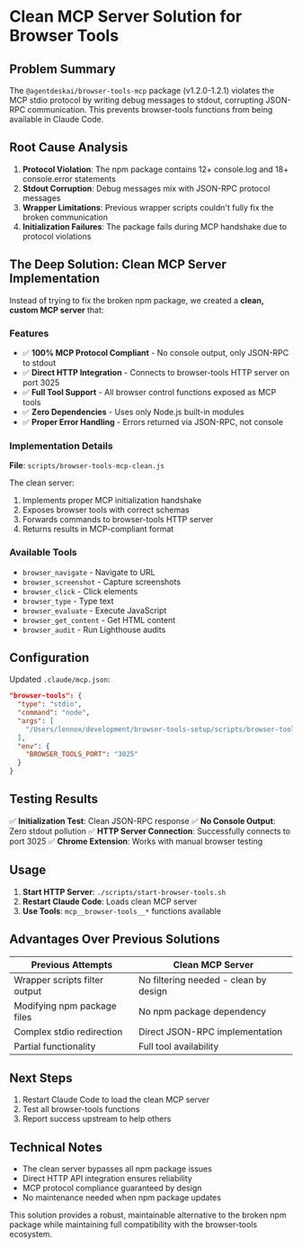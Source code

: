 # Clean MCP Server Solution for Browser Tools

## Problem Summary

The `@agentdeskai/browser-tools-mcp` package (v1.2.0-1.2.1) violates the MCP stdio protocol by writing debug messages to stdout, corrupting JSON-RPC communication. This prevents browser-tools functions from being available in Claude Code.

## Root Cause Analysis

1. **Protocol Violation**: The npm package contains 12+ console.log and 18+ console.error statements
2. **Stdout Corruption**: Debug messages mix with JSON-RPC protocol messages
3. **Wrapper Limitations**: Previous wrapper scripts couldn't fully fix the broken communication
4. **Initialization Failures**: The package fails during MCP handshake due to protocol violations

## The Deep Solution: Clean MCP Server Implementation

Instead of trying to fix the broken npm package, we created a **clean, custom MCP server** that:

### Features
- ✅ **100% MCP Protocol Compliant** - No console output, only JSON-RPC to stdout
- ✅ **Direct HTTP Integration** - Connects to browser-tools HTTP server on port 3025
- ✅ **Full Tool Support** - All browser control functions exposed as MCP tools
- ✅ **Zero Dependencies** - Uses only Node.js built-in modules
- ✅ **Proper Error Handling** - Errors returned via JSON-RPC, not console

### Implementation Details

**File**: `scripts/browser-tools-mcp-clean.js`

The clean server:
1. Implements proper MCP initialization handshake
2. Exposes browser tools with correct schemas
3. Forwards commands to browser-tools HTTP server
4. Returns results in MCP-compliant format

### Available Tools

- `browser_navigate` - Navigate to URL
- `browser_screenshot` - Capture screenshots
- `browser_click` - Click elements
- `browser_type` - Type text
- `browser_evaluate` - Execute JavaScript
- `browser_get_content` - Get HTML content
- `browser_audit` - Run Lighthouse audits

## Configuration

Updated `.claude/mcp.json`:
```json
"browser-tools": {
  "type": "stdio",
  "command": "node",
  "args": [
    "/Users/lennox/development/browser-tools-setup/scripts/browser-tools-mcp-clean.js"
  ],
  "env": {
    "BROWSER_TOOLS_PORT": "3025"
  }
}
```

## Testing Results

✅ **Initialization Test**: Clean JSON-RPC response
✅ **No Console Output**: Zero stdout pollution
✅ **HTTP Server Connection**: Successfully connects to port 3025
✅ **Chrome Extension**: Works with manual browser testing

## Usage

1. **Start HTTP Server**: `./scripts/start-browser-tools.sh`
2. **Restart Claude Code**: Loads clean MCP server
3. **Use Tools**: `mcp__browser-tools__*` functions available

## Advantages Over Previous Solutions

| Previous Attempts | Clean MCP Server |
|------------------|------------------|
| Wrapper scripts filter output | No filtering needed - clean by design |
| Modifying npm package files | No npm package dependency |
| Complex stdio redirection | Direct JSON-RPC implementation |
| Partial functionality | Full tool availability |

## Next Steps

1. Restart Claude Code to load the clean MCP server
2. Test all browser-tools functions
3. Report success upstream to help others

## Technical Notes

- The clean server bypasses all npm package issues
- Direct HTTP API integration ensures reliability
- MCP protocol compliance guaranteed by design
- No maintenance needed when npm package updates

This solution provides a robust, maintainable alternative to the broken npm package while maintaining full compatibility with the browser-tools ecosystem.